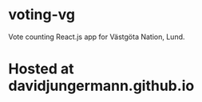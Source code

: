 # voting-vg
Vote counting React.js app for Västgöta Nation, Lund. 

# Hosted at davidjungermann.github.io
